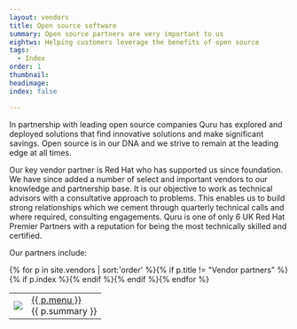 ```yaml
---
layout: vendors
title: Open source software
summary: Open source partners are very important to us
eightws: Helping customers leverage the benefits of open source
tags:
  - Index
order: 1
thumbnail:
headimage:
index: false

---
```


In partnership with leading open source companies Quru has explored and deployed solutions that find innovative solutions and make significant savings.  Open source is in our DNA and we strive to remain at the leading edge at all times.

Our key vendor partner is Red Hat who has supported us since foundation. We have since added a number of select and important vendors to our knowledge and partnership base. It is our objective to work as technical advisors with a consultative approach to problems.  This enables us to build strong relationships which we cement through quarterly technical calls and where required, consulting engagements. Quru is one of only 6 UK Red Hat Premier Partners with a reputation for being the most technically skilled and certified.


Our partners include:

<table class='padded'>
{% for p in site.vendors | sort:'order' %}{% if p.title != "Vendor partners" %}{% if p.index %}<tr><td><a href='{{ p.url }}'><img src='{{ p.logo }}'></a></td><td><a href='{{ p.url }}'>{{ p.menu }}</a><br/>{{ p.summary }}</td></tr>{% endif %}{% endif %}{% endfor %}
</table>

